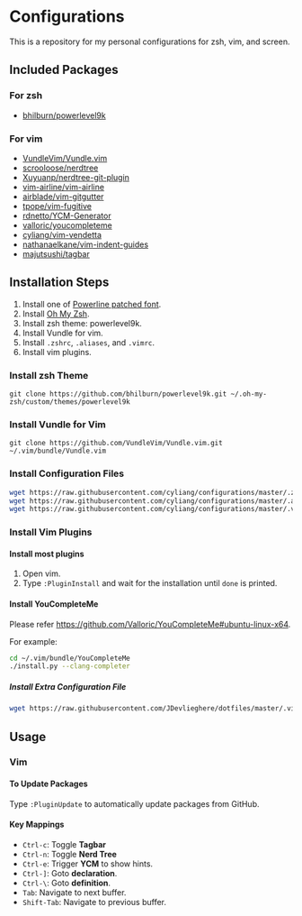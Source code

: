 # Configurations
This is a repository for my personal configurations for zsh, vim, and screen.

## Included Packages
### For zsh
- [bhilburn/powerlevel9k](//github.com/bhilburn/powerlevel9k)

### For vim
- [VundleVim/Vundle.vim](//github.com/VundleVim/Vundle.vim)
- [scrooloose/nerdtree](//github.com/scrooloose/nerdtree)
- [Xuyuanp/nerdtree-git-plugin](//github.com/Xuyuanp/nerdtree-git-plugin)
- [vim-airline/vim-airline](//github.com/vim-airline/vim-airline)
- [airblade/vim-gitgutter](//github.com/airblade/vim-gitgutter)
- [tpope/vim-fugitive](//github.com/tpope/vim-fugitive)
- [rdnetto/YCM-Generator](//github.com/rdnetto/YCM-Generator)
- [valloric/youcompleteme](//github.com/valloric/youcompleteme)
- [cyliang/vim-vendetta](//github.com/cyliang/vim-vendetta)
- [nathanaelkane/vim-indent-guides](//github.com/nathanaelkane/vim-indent-guides)
- [majutsushi/tagbar](//github.com/majutsushi/tagbar)

## Installation Steps
1. Install one of [Powerline patched font](//github.com/powerline/fonts).
2. Install [Oh My Zsh][oh-my-zsh].
3. Install zsh theme: powerlevel9k.
4. Install Vundle for vim.
5. Install `.zshrc`, `.aliases`, and `.vimrc`.
6. Install vim plugins.

### Install zsh Theme
```
git clone https://github.com/bhilburn/powerlevel9k.git ~/.oh-my-zsh/custom/themes/powerlevel9k
```

### Install Vundle for Vim
```
git clone https://github.com/VundleVim/Vundle.vim.git ~/.vim/bundle/Vundle.vim
```

### Install Configuration Files
```sh
wget https://raw.githubusercontent.com/cyliang/configurations/master/.zshrc -O ~/.zshrc
wget https://raw.githubusercontent.com/cyliang/configurations/master/.aliases -O ~/.aliases
wget https://raw.githubusercontent.com/cyliang/configurations/master/.vimrc -O ~/.vimrc
```

### Install Vim Plugins
#### Install most plugins
1. Open vim.
2. Type `:PluginInstall` and wait for the installation until `done` is printed.

#### Install YouCompleteMe
Please refer https://github.com/Valloric/YouCompleteMe#ubuntu-linux-x64.

For example:
```sh
cd ~/.vim/bundle/YouCompleteMe
./install.py --clang-completer
```

##### Install Extra Configuration File
```sh
wget https://raw.githubusercontent.com/JDevlieghere/dotfiles/master/.vim/.ycm_extra_conf.py -O ~/.vim/.ycm_extra_conf.py
```

## Usage
### Vim
#### To Update Packages
Type `:PluginUpdate` to automatically update packages from GitHub.

#### Key Mappings
- `Ctrl-c`: Toggle **Tagbar**
- `Ctrl-n`: Toggle **Nerd Tree**
- `Ctrl-e`: Trigger **YCM** to show hints.
- `Ctrl-]`: Goto **declaration**.
- `Ctrl-\`: Goto **definition**.
- `Tab`: Navigate to next buffer.
- `Shift-Tab`: Navigate to previous buffer.

[oh-my-zsh]: http://ohmyz.sh/
[vim]: https://github.com/vim/vim
